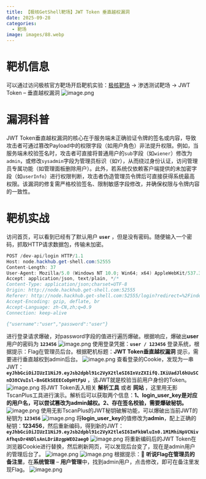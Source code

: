 ```yaml
---
title: 【极核GetShell靶场】JWT Token 垂直越权漏洞
date: 2025-09-28
categories:
  - 靶场
image: images/88.webp
---
```

# 靶机信息
可以通过访问极核官方靶场开启靶机实验：[极核靶场](https://hackhub.get-shell.com/) -> 渗透测试靶场 -> JWT Token – 垂直越权漏洞
![image.png](https://blogslimer.oss-cn-shanghai.aliyuncs.com/blog/20250928153102.png)
# 漏洞科普
JWT Token垂直越权漏洞的核心在于服务端未正确验证令牌的签名或内容，导致攻击者可通过篡改Payload中的权限字段（如用户角色）非法提升权限。例如，当服务端未校验签名时，攻击者可直接将普通用户的`sub`字段（如`wiener`）修改为`admin`，或修改`sysadmin`字段为管理员标识（如`Y`），从而绕过身份认证，访问管理员专属功能（如管理面板删除用户）。此外，若系统仅依赖客户端提供的未加密字段（如`userInfo`）进行权限判断，攻击者伪造管理员令牌后可直接获得系统最高权限。该漏洞的修复需严格校验签名、限制敏感字段修改，并确保权限与令牌内容的一致性。
# 靶机实战
访问首页，可以看到已经有了默认用户 **`user`** ，但是没有密码。随便输入一个密码，抓取HTTP请求数据包，传输未加密。
```java
POST /dev-api/login HTTP/1.1
Host: node.hackhub.get-shell.com:52555
Content-Length: 37
User-Agent: Mozilla/5.0 (Windows NT 10.0; Win64; x64) AppleWebKit/537.36 (KHTML, like Gecko) Chrome/130.0.0.0 Safari/537.36
Accept: application/json, text/plain, */*
Content-Type: application/json;charset=UTF-8
Origin: http://node.hackhub.get-shell.com:52555
Referer: http://node.hackhub.get-shell.com:52555/login?redirect=%2Findex
Accept-Encoding: gzip, deflate, br
Accept-Language: zh-CN,zh;q=0.9
Connection: keep-alive

{"username":"user","password":"user"}
```
进行登录请求爆破，对password字段的值进行遍历爆破。根据响应，爆破出**user**用户的密码为 **`123456`**
![image.png](https://blogslimer.oss-cn-shanghai.aliyuncs.com/blog/20250928153140.png)
使用登录凭据：**`user / 123456`** 登录系统，根据提示：Flag在管理员后台。根据靶机标题：**JWT Token垂直越权漏洞** 提示，需要进行垂直越权到admin后台。
![image.png](https://blogslimer.oss-cn-shanghai.aliyuncs.com/blog/20250928153155.png)
查看登录的Cookie，发现为一串JWT：**`eyJhbGciOiJIUzI1NiJ9.eyJsb2dpbl91c2VyX2tleSI6InVzZXIifQ.IKiUadJl6hUuSCnD38CVuIsl-BnGEkSEEECoDpHtFpU`** ，该JWT就是校验当前用户身份的Token。
![image.png](https://blogslimer.oss-cn-shanghai.aliyuncs.com/blog/20250928153211.png)
将JWT Token丢入相关 **解析工具** 或者 **网站** ，这里用无影TscanPlus工具进行演示。解析后可以获取两个信息：**1、login_user_key是对应的用户名，可以尝试篡改为admin越权。2、存在签名校验，需要爆破秘钥。**
![image.png](https://blogslimer.oss-cn-shanghai.aliyuncs.com/blog/20250928153231.png)
使用无影TscanPlus的JWT秘钥破解功能，可以爆破出当前JWT的秘钥为 **`123456`**
![image.png](https://blogslimer.oss-cn-shanghai.aliyuncs.com/blog/20250928153245.png)
将**login_user_key**的值修改为**admin**，配上正确的秘钥：**123456**，然后重新编码，得到新的JWT：**`eyJhbGciOiJIUzI1NiJ9.eyJsb2dpbl91c2VyX2tleSI6ImFkbWluIn0.1M1MhiNpVCNivAfhqsDr4NDlsAnLDriBzgpWEO2aeg0`**
![image.png](https://blogslimer.oss-cn-shanghai.aliyuncs.com/blog/20250928153300.png)
将重新编码后的JWT Token在浏览器Cookie进行替换，然后刷新网页，可以发现后台变了，现在是admin用户的管理后台了。
![image.png](https://blogslimer.oss-cn-shanghai.aliyuncs.com/blog/20250928153313.png)
![image.png](https://blogslimer.oss-cn-shanghai.aliyuncs.com/blog/20250928153322.png)
根据提示：🎃 **听说Flag在管理员的备注里**，在**系统管理** – **用户管理**中，找到admin用户，点击修改，即可在备注里发现Flag。
![image.png](https://blogslimer.oss-cn-shanghai.aliyuncs.com/blog/20250928153334.png)